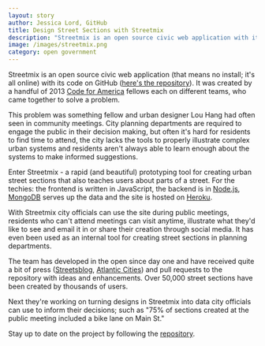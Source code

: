 ```yaml
---
layout: story
author: Jessica Lord, GitHub
title: Design Street Sections with Streetmix
description: "Streetmix is an open source civic web application with its code on GitHub. It was created by a handful of 2013 Code for America fellows, each on different teams, who came together to solve a problem."
image: /images/streetmix.png
category: open government
---
```


Streetmix is an open source civic web application (that means no install; it's all online) with its code on GitHub ([here's the repository](http://www.github.com/codeforamerica/streetmix)). It was created by a handful of 2013 [Code for America](http://www.codeforamerica.org) fellows each on different teams, who came together to solve a problem.

This problem was something fellow and urban designer Lou Hang had often seen in community meetings. City planning departments are required to engage the public in their decision making, but often it's hard for residents to find time to attend, the city lacks the tools to properly illustrate complex urban systems and residents aren't always able to learn enough about the systems to make informed suggestions.

Enter Streetmix - a rapid (and beautiful) prototyping tool for creating urban street sections that also teaches users about parts of a street. For the techies: the frontend is written in JavaScript, the backend is in [Node.js](http://www.npmjs.org), [MongoDB](http://wwww.mongodb.com) serves up the data and the site is hosted on [Heroku](http://www.heorku.com).

With Streetmix city officials can use the site during public meetings, residents who can't attend meetings can visit anytime, illustrate what they'd like to see and email it in or share their creation through social media. It has even been used as an internal tool for creating street sections in planning departments.

The team has developed in the open since day one and have received quite a bit of press ([Streetsblog](http://www.streetsblog.org/2013/08/12/meet-streetmix-the-website-where-you-can-design-your-own-street/), [Atlantic Cities](http://www.theatlanticcities.com/commute/2013/01/digital-mixing-board-your-street/4555/)) and pull requests to the repository with ideas and enhancements. Over 50,000 street sections have been created by thousands of users.

Next they're working on turning designs in Streetmix into data city officials can use to inform their decisions; such as "75% of sections created at the public meeting included a bike lane on Main St."

Stay up to date on the project by following the [repository](https://github.com/codeforamerica/streetmix).
